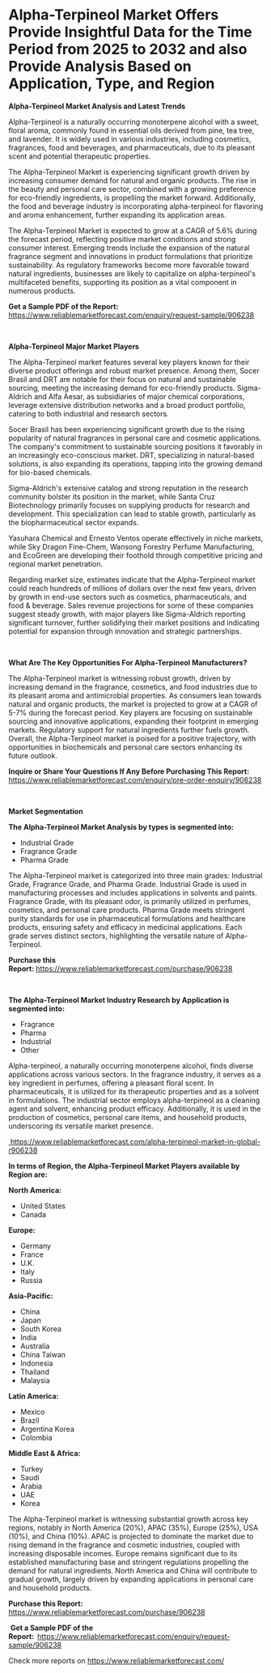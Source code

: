 <p><h1>Alpha-Terpineol Market Offers Provide Insightful Data for the Time Period from 2025 to 2032 and also Provide Analysis Based on Application, Type, and Region</h1></p><p><strong>Alpha-Terpineol Market Analysis and Latest Trends</strong></p>
<p><p>Alpha-Terpineol is a naturally occurring monoterpene alcohol with a sweet, floral aroma, commonly found in essential oils derived from pine, tea tree, and lavender. It is widely used in various industries, including cosmetics, fragrances, food and beverages, and pharmaceuticals, due to its pleasant scent and potential therapeutic properties.</p><p>The Alpha-Terpineol Market is experiencing significant growth driven by increasing consumer demand for natural and organic products. The rise in the beauty and personal care sector, combined with a growing preference for eco-friendly ingredients, is propelling the market forward. Additionally, the food and beverage industry is incorporating alpha-terpineol for flavoring and aroma enhancement, further expanding its application areas.</p><p>The Alpha-Terpineol Market is expected to grow at a CAGR of 5.6% during the forecast period, reflecting positive market conditions and strong consumer interest. Emerging trends include the expansion of the natural fragrance segment and innovations in product formulations that prioritize sustainability. As regulatory frameworks become more favorable toward natural ingredients, businesses are likely to capitalize on alpha-terpineol's multifaceted benefits, supporting its position as a vital component in numerous products.</p></p>
<p><strong>Get a Sample PDF of the Report:&nbsp;</strong> <a href="https://www.reliablemarketforecast.com/enquiry/request-sample/906238?utm_campaign=2533&utm_medium=2&utm_source=Github&utm_content=ia&utm_term=21032025&utm_id=alpha-terpineol">https://www.reliablemarketforecast.com/enquiry/request-sample/906238</a></p>
<p>&nbsp;</p>
<p><strong>Alpha-Terpineol Major Market Players</strong></p>
<p><p>The Alpha-Terpineol market features several key players known for their diverse product offerings and robust market presence. Among them, Socer Brasil and DRT are notable for their focus on natural and sustainable sourcing, meeting the increasing demand for eco-friendly products. Sigma-Aldrich and Alfa Aesar, as subsidiaries of major chemical corporations, leverage extensive distribution networks and a broad product portfolio, catering to both industrial and research sectors.</p><p>Socer Brasil has been experiencing significant growth due to the rising popularity of natural fragrances in personal care and cosmetic applications. The company's commitment to sustainable sourcing positions it favorably in an increasingly eco-conscious market. DRT, specializing in natural-based solutions, is also expanding its operations, tapping into the growing demand for bio-based chemicals.</p><p>Sigma-Aldrich's extensive catalog and strong reputation in the research community bolster its position in the market, while Santa Cruz Biotechnology primarily focuses on supplying products for research and development. This specialization can lead to stable growth, particularly as the biopharmaceutical sector expands.</p><p>Yasuhara Chemical and Ernesto Ventos operate effectively in niche markets, while Sky Dragon Fine-Chem, Wansong Forestry Perfume Manufacturing, and EcoGreen are developing their foothold through competitive pricing and regional market penetration.</p><p>Regarding market size, estimates indicate that the Alpha-Terpineol market could reach hundreds of millions of dollars over the next few years, driven by growth in end-use sectors such as cosmetics, pharmaceuticals, and food & beverage. Sales revenue projections for some of these companies suggest steady growth, with major players like Sigma-Aldrich reporting significant turnover, further solidifying their market positions and indicating potential for expansion through innovation and strategic partnerships.</p></p>
<p>&nbsp;</p>
<p><strong>What Are The Key Opportunities For Alpha-Terpineol Manufacturers?</strong></p>
<p><p>The Alpha-Terpineol market is witnessing robust growth, driven by increasing demand in the fragrance, cosmetics, and food industries due to its pleasant aroma and antimicrobial properties. As consumers lean towards natural and organic products, the market is projected to grow at a CAGR of 5-7% during the forecast period. Key players are focusing on sustainable sourcing and innovative applications, expanding their footprint in emerging markets. Regulatory support for natural ingredients further fuels growth. Overall, the Alpha-Terpineol market is poised for a positive trajectory, with opportunities in biochemicals and personal care sectors enhancing its future outlook.</p></p>
<p><strong>Inquire or Share Your Questions If Any Before Purchasing This Report:</strong> <a href="https://www.reliablemarketforecast.com/enquiry/pre-order-enquiry/906238?utm_campaign=2533&utm_medium=2&utm_source=Github&utm_content=ia&utm_term=21032025&utm_id=alpha-terpineol">https://www.reliablemarketforecast.com/enquiry/pre-order-enquiry/906238</a></p>
<p>&nbsp;</p>
<p><strong>Market Segmentation</strong></p>
<p><strong>The Alpha-Terpineol Market Analysis by types is segmented into:</strong></p>
<p><ul><li>Industrial Grade</li><li>Fragrance Grade</li><li>Pharma Grade</li></ul></p>
<p><p>The Alpha-Terpineol market is categorized into three main grades: Industrial Grade, Fragrance Grade, and Pharma Grade. Industrial Grade is used in manufacturing processes and includes applications in solvents and paints. Fragrance Grade, with its pleasant odor, is primarily utilized in perfumes, cosmetics, and personal care products. Pharma Grade meets stringent purity standards for use in pharmaceutical formulations and healthcare products, ensuring safety and efficacy in medicinal applications. Each grade serves distinct sectors, highlighting the versatile nature of Alpha-Terpineol.</p></p>
<p><strong>Purchase this Report:&nbsp;</strong><a href="https://www.reliablemarketforecast.com/purchase/906238?utm_campaign=2533&utm_medium=2&utm_source=Github&utm_content=ia&utm_term=21032025&utm_id=alpha-terpineol">https://www.reliablemarketforecast.com/purchase/906238</a></p>
<p>&nbsp;</p>
<p><strong>The Alpha-Terpineol Market Industry Research by Application is segmented into:</strong></p>
<p><ul><li>Fragrance</li><li>Pharma</li><li>Industrial</li><li>Other</li></ul></p>
<p><p>Alpha-terpineol, a naturally occurring monoterpene alcohol, finds diverse applications across various sectors. In the fragrance industry, it serves as a key ingredient in perfumes, offering a pleasant floral scent. In pharmaceuticals, it is utilized for its therapeutic properties and as a solvent in formulations. The industrial sector employs alpha-terpineol as a cleaning agent and solvent, enhancing product efficacy. Additionally, it is used in the production of cosmetics, personal care items, and household products, underscoring its versatile market presence.</p></p>
<p><a href="https://www.reliablemarketforecast.com/alpha-terpineol-market-in-global-r906238?utm_campaign=2533&utm_medium=2&utm_source=Github&utm_content=ia&utm_term=21032025&utm_id=alpha-terpineol">&nbsp;https://www.reliablemarketforecast.com/alpha-terpineol-market-in-global-r906238</a></p>
<p><strong>In terms of Region, the Alpha-Terpineol Market Players available by Region are:</strong></p>
<p>
    <p> <strong> North America: </strong>
        <ul>
            <li>United States</li>
            <li>Canada</li>
        </ul>
        </p> 
    <p> <strong> Europe: </strong>
        <ul>
            <li>Germany</li>
            <li>France</li>
            <li>U.K.</li>
            <li>Italy</li>
            <li>Russia</li>
        </ul>
        </p> 
    <p> <strong> Asia-Pacific: </strong>
        <ul>
            <li>China</li>
            <li>Japan</li>
            <li>South Korea</li>
            <li>India</li>
            <li>Australia</li>
            <li>China Taiwan</li>
            <li>Indonesia</li>
            <li>Thailand</li>
            <li>Malaysia</li>
        </ul>
        </p> 
    <p> <strong> Latin America: </strong>
        <ul>
            <li>Mexico</li>
            <li>Brazil</li>
            <li>Argentina Korea</li>
            <li>Colombia</li>
        </ul>
        </p> 
    <p> <strong> Middle East & Africa: </strong>
        <ul>
            <li>Turkey</li>
            <li>Saudi</li>
            <li>Arabia</li>
            <li>UAE</li>
            <li>Korea</li>
        </ul>
    </p>
    </p>
<p><p>The Alpha-Terpineol market is witnessing substantial growth across key regions, notably in North America (20%), APAC (35%), Europe (25%), USA (10%), and China (10%). APAC is projected to dominate the market due to rising demand in the fragrance and cosmetic industries, coupled with increasing disposable incomes. Europe remains significant due to its established manufacturing base and stringent regulations propelling the demand for natural ingredients. North America and China will contribute to gradual growth, largely driven by expanding applications in personal care and household products.</p></p>
<p><strong>Purchase this Report: </strong><a href="https://www.reliablemarketforecast.com/purchase/906238?utm_campaign=2533&utm_medium=2&utm_source=Github&utm_content=ia&utm_term=21032025&utm_id=alpha-terpineol">https://www.reliablemarketforecast.com/purchase/906238</a></p>
<p>&nbsp;<strong>Get a Sample PDF of the Report:&nbsp;&nbsp;</strong><a href="https://www.reliablemarketforecast.com/enquiry/request-sample/906238?utm_campaign=2533&utm_medium=2&utm_source=Github&utm_content=ia&utm_term=21032025&utm_id=alpha-terpineol">https://www.reliablemarketforecast.com/enquiry/request-sample/906238</a></p>
<p><strong></strong></p>
<p>Check more reports on <a href="https://www.reliablemarketforecast.com/?utm_campaign=2533&utm_medium=2&utm_source=Github&utm_content=ia&utm_term=21032025&utm_id=alpha-terpineol">https://www.reliablemarketforecast.com/</a></p>